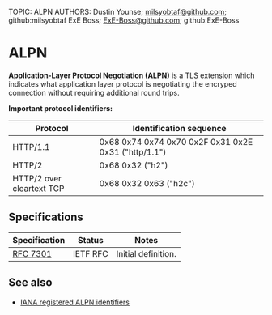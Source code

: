 TOPIC: ALPN
AUTHORS: Dustin Younse; milsyobtaf@github.com; github:milsyobtaf
         ExE Boss; ExE-Boss@github.com; github:ExE-Boss

# ALPN

**Application-Layer Protocol Negotiation (ALPN)** is a TLS extension which indicates what application
layer protocol is negotiating the encryped connection without requiring additional round trips.

**Important protocol identifiers:**

| Protocol | Identification sequence |
|--|--|
| HTTP/1.1 | 0x68 0x74 0x74 0x70 0x2F 0x31 0x2E 0x31 ("http/1.1") |
| HTTP/2 | 0x68 0x32 ("h2") |
| HTTP/2 over cleartext TCP | 0x68 0x32 0x63 ("h2c") |

## Specifications

| Specification | Status | Notes |
|--|--|--|
| [RFC 7301](https://tools.ietf.org/html/rfc7301) | IETF RFC | Initial definition. |

## See also

- [IANA registered ALPN identifiers](https://www.iana.org/assignments/tls-extensiontype-values/tls-extensiontype-values.xhtml#alpn-protocol-ids)

